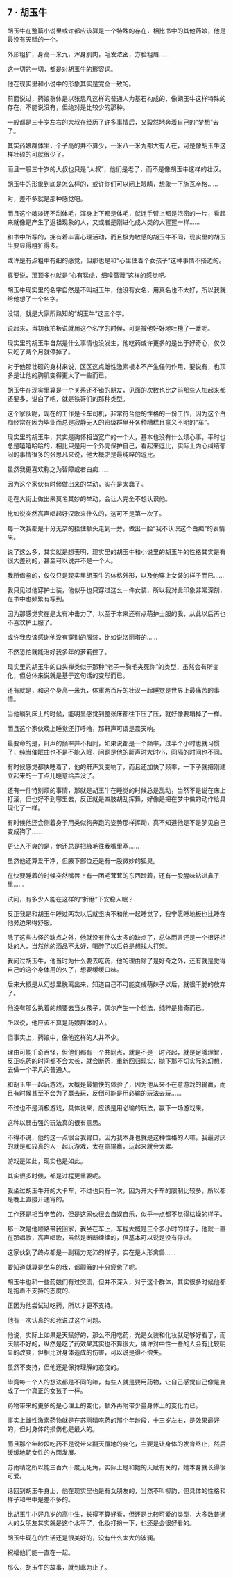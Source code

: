 ## 7 · 胡玉牛

胡玉牛在整篇小说里或许都应该算是一个特殊的存在，相比书中的其他药娘，他是最没有天赋的一个。

外形粗犷，身高一米九，浑身肌肉，毛发浓密，方脸粗眉……

这一切的一切，都是对胡玉牛的形容词。

他在现实里和小说中的形象其实是完全一致的。

前面说过，药娘群体是以张思凡这样的普通人为基石构成的，像胡玉牛这样特殊的存在，不能说没有，但绝对是比较少的那种。

一般都是三十岁左右的大叔在经历了许多事情后，又毅然地奔着自己的“梦想”去了。

其实药娘群体里，个子高的并不算少，一米八一米九都大有人在，可是像胡玉牛这样壮硕的可就很少了。

而且一般三十岁的大叔也只是“大叔”，他们是老了，而不是像胡玉牛这样的壮汉。

胡玉牛的形象到底是怎么样的，或许你们可以闭上眼睛，想象一下施瓦辛格……

对，差不多就是那种感觉吧。

而且这个魂淡还不刮体毛，浑身上下都是体毛，就连手臂上都是浓密的一片，看起来就像是产生了返祖现象的人，又或者是刚进化成人类的大猩猩一样……

和书中所写的，拥有着丰富心理活动，而且极为敏感的胡玉牛不同，现实里的胡玉牛要显得粗犷得多。

或许是有点粗中有细的感觉，但那也是和“心里住着个女孩子”这种事情不搭边的。

真要说，那顶多也就是“心有猛虎，细嗅蔷薇”这样的感觉吧。

胡玉牛现实里的名字自然是不叫胡玉牛，他没有女名，用真名也不太好，所以我就给他想了一个名字。

没错，就是大家所熟知的“胡玉牛”这三个字。

说起来，当初我拍板说就用这个名字的时候，可是被他好好地吐槽了一番呢。

现实里的胡玉牛自然是什么事情也没发生，他吃药或许更多的是出于好奇心，仅仅只吃了两个月就停掉了。

对于他那壮硕的身材来说，区区这点雌性激素根本不产生任何作用，要说有，也顶多是让他的胸肌变得更大了一些而已。

胡玉牛在现实里算是一个关系还不错的朋友，见面的次数也比之前那些人加起来都还要多，说白了吧，就是铁哥们的那种类型。

这个家伙呢，现在的工作是卡车司机，非常符合他的性格的一份工作，因为这个白痴经常在因为毕业而总是寂静无人的班级群里开各种糟糕且意义不明的“车”。

现实里的胡玉牛，其实是胸怀相当宽广的一个人，基本也没有什么烦心事，平时也总是嘻嘻哈哈的，相比只是用一个外壳保护自己，看起来逗比，实际上内心纠结郁闷的事情很多的张思凡来说，他大概才是最纯粹的逗比。

虽然我更喜欢称之为智障或者白痴……

因为这个家伙有时候做出来的举动，实在是太蠢了。

走在大街上做出来莫名其妙的举动，会让人完全不想认识他。

比如说突然高声唱起好汉歌来什么的，这可不是第一次了。

每一次我都是十分无奈的捂住额头走到一旁，做出一脸“我不认识这个白痴”的表情来。

说了这么多，其实就是想表明，现实里的胡玉牛和小说里的胡玉牛的性格其实是有很大差别的，甚至可以说并不是一个人。

我所借鉴的，仅仅只是现实里胡玉牛的体格外形，以及他穿上女装的样子而已……

我只见过他穿护士装，他似乎也只穿过这么一件女装，所以我对此印象非常深刻，在书中也频繁有写到。

因为那感觉实在是太有冲击力了，以至于本来还有点萌护士服的我，从此以后再也不喜欢护士服了。

或许我应该感谢他没有穿别的服装，比如说洛丽塔的……

不然恐怕就能治好我多年的萝莉控了。

现实里的胡玉牛的口头禅类似于那种“老子一胸毛夹死你”的类型，虽然会有所变化，但总体来说就是基于这句话的变形而已。

还有就是，和这个身高一米九，体重两百斤的壮汉一起睡觉是世界上最痛苦的事情。

当他躺到床上的时候，能明显感觉到整张床都往下压了压，就好像要塌掉了一样。

而且这个家伙晚上睡觉还打呼噜，那鼾声可谓是震天响。

最要命的是，鼾声的频率并不相同，如果说都是一个频率，过半个小时也就习惯了，纯当催眠曲也不是不能入眠，问题是他的鼾声时大时小，间隔的时间也不同。

有时候感觉都快睡着了，他的鼾声又变响了，而且还加快了频率，一下子就把刚建立起来的一丁点儿睡意给弄没了。

还有一件特别烦的事情，那就是胡玉牛在睡觉的时候总是乱动，当然不是说在床上打滚，但也好不到哪里去，反正就是四肢胡乱挥舞，好像是把在梦中做的动作给具现化了一样。

有时候他还会侧着身子用类似狗奔跑的姿势那样挥动，真不知道他是不是梦见自己变成狗了……

更让人不爽的是，他还总是把腋毛往我嘴里塞……

虽然他还算爱干净，但腋下部位还是有一股微妙的狐臭。

在快要睡着的时候突然嘴唇上有一团毛茸茸的东西蹭着，还有一股腥味钻进鼻子里……

试问，有多少人能在这样的“折磨”下安稳入眠？

反正我是和胡玉牛睡过两次以后就坚决不和他一起睡觉了，我宁愿睡地板也比睡在他旁边来得舒服。

除了这些古怪的缺点之外，他就没有什么太多的缺点了，总体而言还是一个很好相处的人，当然他的酒品不太好，喝醉了以后总是想找人打架。

我问过胡玉牛，他当时为什么要去吃药，他的理由除了是好奇之外，还有就是觉得自己的这个身体用的久了，想要缓缓口味。

后来大概是从幻想里脱离出来，知道自己不可能变成萌妹子以后，就很干脆的放弃了。

他没有那么执着的想要去当女孩子，偶尔产生一个想法，纯粹是猎奇而已。

所以说，他应该不算是药娘群体的人。

但事实上，药娘中，像他这样的人并不少。

理由可能千奇百怪，但他们都有一个共同点，就是不是一时兴起，就是足够理智，反正吃药的时间都不会太长，就会断药，重新回归现实，抛下那不切实际的幻想，去做一个平凡的普通人。

和胡玉牛一起玩游戏，大概是最愉快的体验了，因为他从来不在意游戏的输赢，而且有时候甚至不会为了赢去玩，反倒可能是用必输的玩法去玩……

不过也不是消极游戏，具体说来，应该是用必输的玩法，赢下一场游戏来。

这种以弱击强的玩法真的很有意思。

不得不说，他的这一点很合我胃口，因为我本身也就是这种性格的人嘛，我最讨厌的就是和较真的人一起玩游戏，太在意输赢，玩起来就会太累。

游戏是如此，现实也是如此。

其实很多时候，都是过程更重要呢。

我坐过胡玉牛开的大卡车，不过也只有一次，因为开大卡车的限制比较多，所以都是晚上直接开通宵的。

工作还是相当辛苦的，但是这家伙很会自娱自乐，似乎一点都不觉得枯燥的样子。

那一次是他顺路带我回家，我坐在车上，车程大概是三个多小时的样子，他就一直在那唱歌，高声唱歌，虽然是断断续续的，但基本可以说是没有停过。

这家伙到了终点都是一副精力充沛的样子，实在是人形禽兽……

要知道就算是坐车的我，都颠簸的十分疲惫了呢。

胡玉牛也和一些药娘们有过交流，但并不深入，对于这个群体，其实很多时候他都是抱着不支持的态度的、

正因为他尝试过吃药，所以才更不支持。

他有一次认真的和我说过这个问题。

他说，实际上如果是天赋好的，那么不用吃药，光是女装和化妆就足够好看了，而天赋不好的，纵然是吃了药效果其实也不算很大，或许对中性一些的人会有比较明显的改变，但相比对身体造成的伤害，可以说是得不偿失。

虽然不支持，但他还是保持理解的态度的。

毕竟每一个人的想法都是不同的嘛，有些人就是要用药物，让自己感觉自己像是变成了一个真正的女孩子一样。

药物带来的更多的是心理上的变化，额外再附带少量身体上的变化而已。

事实上雌性激素药物就是在苏雨晴吃药的那个年龄段，十三岁左右，是效果最好的，但对身体的损伤也是最大的。

而且那个年龄段吃药不是说带来翻天覆地的变化，主要是让身体的发育终止，然后缓缓地朝女性的方面发展。

苏雨晴之所以能三百六十度无死角，实际上是和她的天赋有关的，她本身就长得很可爱。

话回到胡玉牛身上，他在现实里也是有女朋友的，当然不叫柳韵，但具体的性格和样子和书中是差不多的。

比胡玉牛小好几岁的高中生，长得不算好看，但还是比较可爱的类型，大多数普通人的女朋友其实就是这个水平了，化妆打扮一下，也还是会很好看的。

胡玉牛现在的生活还是很美好的，没有什么太大的波澜。

祝福他们能一直在一起。

那么，胡玉牛的故事，就到此为止了。
